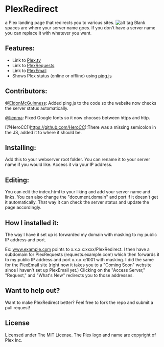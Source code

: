 # PlexRedirect
a Plex landing page that redirects you to various sites.
![alt tag](http://i.imgur.com/SbHEaLU.jpg)
Blank spaces are where your server name goes. If you don't have a server name you can replace it with whatever you want.

## Features:
* Link to [Plex.tv](plex.tv)
* Link to [PlexRequests](https://github.com/lokenx/plexrequests-meteor)
* Link to [PlexEmail](https://github.com/jakewaldron/PlexEmail)
* Shows Plex status (online or offline) using [ping.js](https://github.com/alfg/ping.js)

## Contributors:
[@EldonMcGuinness](https://github.com/EldonMcGuinness): Added ping.js to the code so the website now checks the server status automatically.

[@lienma](https://github.com/lienma): Fixed Google fonts so it now chooses between https and http.

[@HeroCC])https://github.com/HeroCC):There was a missing semicolon in the JS, added it to where it should be.

## Installing:
Add this to your webserver root folder. You can rename it to your server name if you would like. Access it via your IP address.

## Editing:
You can edit the index.html to your liking and add your server name and links. You can also change the "document.domain" and port if it doesn't get it automatically. That way it can check the server status and update the page accordingly.

## How I installed it:
The way I have it set up is forwarded my domain with masking to my public IP address and port. 

Ex: www.example.com points to x.x.x.x:xxxx/PlexRedirect. I then have a subdomain for PlexRequests (requests.example.com) which then forwards it to my public IP address and port x.x.x.x:1001 with masking. I did the same for the PlexEmail site (right now it takes you to a "Coming Soon" website since I haven't set up PlexEmail yet.) Clicking on the "Access Server," "Request," and "What's New" redirects you to those addresses.

## Want to help out?
Want to  make PlexRedirect better? Feel free to fork the repo and submit a pull request!

## License
Licensed under The MIT License. The Plex logo and name are copyright of Plex Inc.
